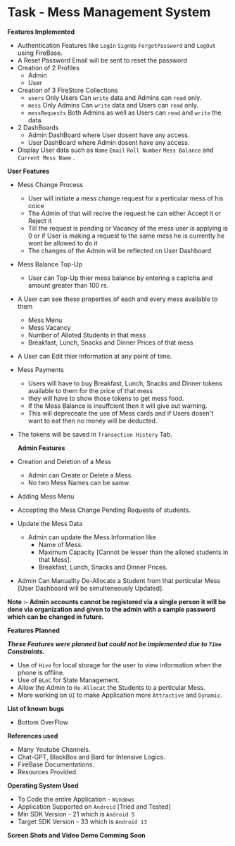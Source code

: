 # Task - Mess Management System

**Features Implemented**

* Authentication Features like ```LogIn``` ```SignUp``` ```ForgotPassword``` and ```LogOut``` using FireBase.
* A Reset Password Email will be sent to reset the password
* Creation of 2 Profiles
  * Admin
  * User
* Creation of 3 FireStore Collections
  * ```users``` Only Users Can ```write``` data and Admins can ```read``` only.
  * ```mess```  Only Admins Can ```write``` data and Users can ```read``` only.
  * ```messRequests``` Both Admins as well as Users can ```read``` and ```write``` the data.
* 2 DashBoards
  * Admin DashBoard where User dosent have any access.
  * User DashBoard where Admin dosent have any access.
* Display User data such as ```Name``` ```Email``` ```Roll Number``` ```Mess Balance``` and ```Current Mess Name``` .

**User Features**

* Mess Change Process
  * User will initiate a mess change request for a perticular mess of his coice
  * The Admin of that will recive the request he can either Accept it or Reject it
  * Till the request is pending or Vacancy of the mess user is applying is 0 or if User is making a request to the same mess he is currently he wont be allowed to do it
  * The changes of the Admin will be reflected on User Dashboard
* Mess Balance Top-Up
  * User can Top-Up thier mess balance by entering a captcha and amount greater than 100 rs.
* A User can see these properties of each and every mess available to them
  * Mess Menu
  * Mess Vacancy
  * Number of Alloted Students in that mess
  * Breakfast, Lunch, Snacks and Dinner Prices of that mess
* A User can Edit thier Information at any point of time.
* Mess Payments
  * Users will have to buy Breakfast, Lunch, Snacks and Dinner tokens available to them for the price of that mess
  * they will have to show those tokens to get mess food.
  * If the Mess Balance is insuffcient then it will give out warning.
  * This will depreceate the use of Mess cards and if Users dosen't want to eat then no money will be deducted.
* The tokens will be saved in ```Transection History``` Tab.

  **Admin Features**

* Creation and Deletion of a Mess
  * Admin can Create or Delete a Mess.
  * No two Mess Names can be samw.
* Adding Mess Menu
* Accepting the Mess Change Pending Requests of students.
* Update the Mess Data
  * Admin can update the Mess Information like
    * Name of Mess.
    * Maximum Capacity [Cannot be lesser than the alloted students in that Mess].
    * Breakfast, Lunch, Snacks and Dinner Prices.
* Admin Can Manuallty De-Allocate a Student from that perticular Mess [User Dashboard will be simulteneously Updated].



**Note :- Admin accounts cannot be registered via a single person it will be done via organization and given to the admin with a sample password which can be changed in future.**

**Features Planned**

***These Features were planned but could not be implemented due to ```Time``` Constraints.***

* Use of ```Hive``` for local storage for the user to view information when the phone is offline.
* Use of ```BLoC``` for State Management.
* Allow the Admin to ```Re-Allocat``` the Students to a perticular Mess.
* More working on ```UI``` to make Application more ```Attractive``` and ```Dynamic```.


**List of known bugs**

* Bottom OverFlow


**References used**

* Many Youtube Channels.
* Chat-GPT, BlackBox and Bard for Intensive Logics.
* FireBase Documentations.
* Resources Provided.


**Operating System Used**

* To Code the entire Application - ```Windows```
* Application Supported on ```Android``` [Tried and Tested]
* Min SDK Version - 21 which is ```Android 5```
* Target SDK Version - 33 which is  ```Android 13```


**Screen Shots and Video Demo Comming Soon**
